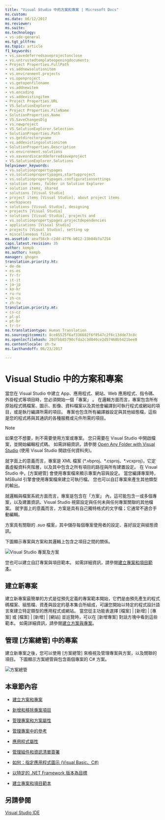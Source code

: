 ```yaml
---
title: "Visual Studio 中的方案和專案 | Microsoft Docs"
ms.custom: 
ms.date: 06/12/2017
ms.reviewer: 
ms.suite: 
ms.technology:
- vs-ide-general
ms.tgt_pltfrm: 
ms.topic: article
f1_keywords:
- vs.savedeferredsaveprojectonclose
- vs.untrustedtemplateopeningdocuments
- Project Properties.FullPath
- vs.addnewsolutionitem
- vs.environment.projects
- vs.openproject
- vs.getopenfilename
- vs.addnewitem
- vs.encoding
- vs.addexistingitem
- Project Properties.URL
- VS.SolutionExplorer
- Project Properties.FileName
- SolutionProperties.Name
- VS.SaveChangesDlg
- vs.newproject
- VS.SolutionExplorer.Selection
- SolutionProperties.Path
- vs.getdirectoryname
- vs.addexistingsolutionitem
- SolutionProperties.Description
- vs.environment.solutions
- vs.saveordiscarddeferredsaveproject
- VS.SolutionExplorer.Solutions
helpviewer_keywords:
- vs.solutionpropertypages
- vs.solutionpropertypages.startupproject
- vs.solutionpropertypages.configurationsettings
- solution items, folder in Solution Explorer
- solution items, shared
- solutions [Visual Studio]
- project items [Visual Studio], about project items
- workspaces
- solutions [Visual Studio], designing
- projects [Visual Studio]
- solutions [Visual Studio], projects and
- vs.solutionpropertypages.projectdependencies
- applications [Visual Studio]
- projects [Visual Studio], setting up
- miscellaneous files
ms.assetid: aeaf56cb-c2dd-47f6-b012-23b84b7a7254
caps.latest.revision: 35
author: kempb
ms.author: kempb
manager: ghogen
translation.priority.ht:
- de-de
- es-es
- fr-fr
- it-it
- ja-jp
- ko-kr
- ru-ru
- zh-cn
- zh-tw
translation.priority.mt:
- cs-cz
- pl-pl
- pt-br
- tr-tr
ms.translationtype: Human Translation
ms.sourcegitcommit: 8ce85525f6af336682f6f8547c2f6c13dde73c8c
ms.openlocfilehash: 28dfbb85790cfda2c3d840ce2d57468b5421bee0
ms.contentlocale: zh-tw
ms.lasthandoff: 06/23/2017

---
```

# <a name="solutions-and-projects-in-visual-studio"></a>Visual Studio 中的方案和專案
當您在 Visual Studio 中建立 App、應用程式、網站、Web 應用程式、指令碼、外掛程式等項目時，您必須開始一個「專案」 。 在邏輯方面而言，專案包含所有原始程式碼檔案、圖示、影像、資料檔案以及其他會編譯到可執行程式或網站的項目，或是執行編譯所需的項目。  專案也包含所有編譯器設定與其他組態檔，這些是您的程式將與其通訊的各種服務或元件所需的項目。

> [!NOTE]
>  如果您不想要，則不需要使用方案或專案。 您只需要在 Visual Studio 中開啟檔案，並開始編輯程式碼。 如需詳細資訊，請參閱 [Open Any Folder with Visual Studio](https://blogs.msdn.microsoft.com/visualstudio/2016/04/12/open-any-folder-with-visual-studio-15-preview/) (使用 Visual Studio 開啟任何資料夾)。


 就字面上的意義而言，專案是 XML 檔案 (*.vbproj、\*.csproj、\*.vcxproj)，它定義虛擬資料夾階層，以及其中包含之所有項目的路徑與所有建置設定。 在 Visual Studio 中，[方案總管] 會使用專案檔來顯示專案內容與設定。 當您編譯專案時，MSBuild 引擎會使用專案檔來建立可執行檔。 您也可以自訂專案來產生其他類型的輸出。  

 就邏輯與檔案系統方面而言，專案是包含在「方案」 內，這可能包含一或多個專案，以及建置資訊、Visual Studio 視窗設定與任何未與任何專案關聯的其他檔案。 就字面上的意義而言，方案是具有自己獨特格式的文字檔；它通常不適合手動編輯。  

 方案具有關聯的 *.suo* 檔案，其中儲存每個專案使用者的設定、喜好設定與組態資訊。  

 下圖顯示專案與方案和其邏輯上包含之項目之間的關係。  

 ![Visual Studio 專案及方案](~/ide/media/vside-project-diagram.png)  

 您也可以建立自訂專案與項目範本。 如需詳細資訊，請參閱[建立專案和項目範本](../ide/creating-project-and-item-templates.md)。  

## <a name="creating-new-projects"></a>建立新專案  
 建立新專案最簡單的方式是從預先定義的專案範本開始，它們是由預先產生的程式碼檔案、組態檔、資產與設定的基本集合所組成，可讓您開始以特定的程式設計語言來建立特定類型的應用程式或網站。 當您從主功能表選擇 [檔案] &#124; [新增] &#124; [專案] 或 [檔案] &#124; [新增] &#124; [網站] 並巡覽時，可以在 [新增專案] 對話方塊中看到這些範本。 如需詳細資訊，請參閱[建立方案與專案](../ide/creating-solutions-and-projects.md)。  

## <a name="managing-projects-in-solution-explorer"></a>管理 [方案總管] 中的專案  
 建立新專案之後，您可以使用 [方案總管]  來檢視及管理專案與方案，以及關聯的項目。 下圖顯示方案總管與包含兩個專案的 C# 方案。  

 ![方案總管](~/ide/media/vs2015_solution_explorer.png "vs2015_solution_explorer")  

## <a name="in-this-section"></a>本章節內容  

-   [建立方案和專案](../ide/creating-solutions-and-projects.md)  

-   [新增和移除專案項目](../ide/adding-and-removing-project-items.md)  

-   [管理專案和方案屬性](../ide/managing-project-and-solution-properties.md)  

-   [管理專案中的參考](../ide/managing-references-in-a-project.md)  

-   [應用程式屬性](../ide/application-properties.md)  

-   [管理組件和資訊清單簽署](../ide/managing-assembly-and-manifest-signing.md)  

-   [如何：指定應用程式圖示 (Visual Basic、C#)](../ide/how-to-specify-an-application-icon-visual-basic-csharp.md)  

-   [以特定的 .NET Framework 版本為目標](../ide/targeting-a-specific-dotnet-framework-version.md)  

-   [建立專案和項目範本](../ide/creating-project-and-item-templates.md)  

## <a name="see-also"></a>另請參閱  
 [Visual Studio IDE](../ide/visual-studio-ide.md)

